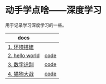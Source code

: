 # 动手学点啥——深度学习

用于记录学习深度学习的一些。

| docs                                   |                                   |
| -------------------------------------- | --------------------------------- |
| [1. 环境搭建](docs/1.环境搭建.md)      |                                   |
| [2. hello world](docs/2.HelloWorld.md) | [code](code/2.HelloWorld)         |
| [3. 数字识别](docs/3.数字识别.md)      | [code](code/3.DigitalRecognition) |
| [4. 猫狗大战](docs/4.猫狗大战.md)      | [code](code/4.DogsVsCats)         |

